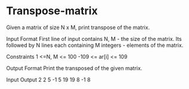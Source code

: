 # Transpose-matrix


Given a matrix of size N x M, print transpose of the matrix.

Input Format
First line of input contains N, M - the size of the matrix. Its followed by N lines each containing M integers - elements of the matrix.

Constraints
1 <=N, M <= 100
-109 <= ar[i] <= 109

Output Format
Print the transposed of the given matrix.

Input     Output
2 2
5 -1      5 19
19 8      -1 8


